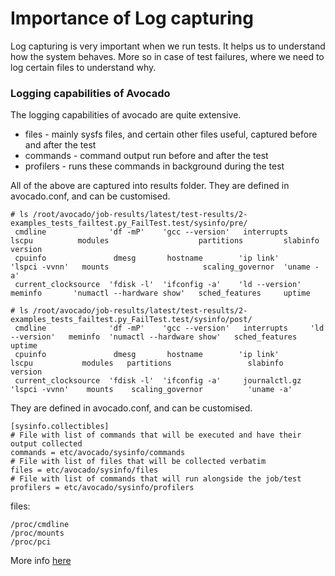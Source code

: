 # Importance of Log capturing #

Log capturing is very important when we run tests. It helps us to understand how the system behaves. More so in case of test failures, where we need to log certain files to understand why.

### Logging capabilities of Avocado ###

The logging capabilities of avocado are quite extensive.
* files - mainly sysfs files, and certain other files useful, captured before and after the test
* commands - command output run before and after the test
* profilers - runs these commands in background during the test

All of the above are captured into results folder. They are defined in avocado.conf, and can be customised.

```
# ls /root/avocado/job-results/latest/test-results/2-examples_tests_failtest.py_FailTest.test/sysinfo/pre/
 cmdline              'df -mP'    'gcc --version'   interrupts      lscpu          modules                    partitions         slabinfo    version
 cpuinfo               dmesg       hostname        'ip link'       'lspci -vvnn'   mounts                     scaling_governor  'uname -a'
 current_clocksource  'fdisk -l'  'ifconfig -a'    'ld --version'   meminfo       'numactl --hardware show'   sched_features     uptime

# ls /root/avocado/job-results/latest/test-results/2-examples_tests_failtest.py_FailTest.test/sysinfo/post/
 cmdline              'df -mP'    'gcc --version'   interrupts     'ld --version'   meminfo  'numactl --hardware show'   sched_features   uptime
 cpuinfo               dmesg       hostname        'ip link'        lscpu           modules   partitions                 slabinfo         version
 current_clocksource  'fdisk -l'  'ifconfig -a'     journalctl.gz  'lspci -vvnn'    mounts    scaling_governor          'uname -a'

```

They are defined in avocado.conf, and can be customised.

```
[sysinfo.collectibles]
# File with list of commands that will be executed and have their output collected
commands = etc/avocado/sysinfo/commands
# File with list of files that will be collected verbatim
files = etc/avocado/sysinfo/files
# File with list of commands that will run alongside the job/test
profilers = etc/avocado/sysinfo/profilers
```

files:
```
/proc/cmdline
/proc/mounts
/proc/pci
```



More info [here](https://avocado-framework.readthedocs.io/en/80.0/guides/user/chapters/introduction.html?highlight=sysinfo#sysinfo-collection)
